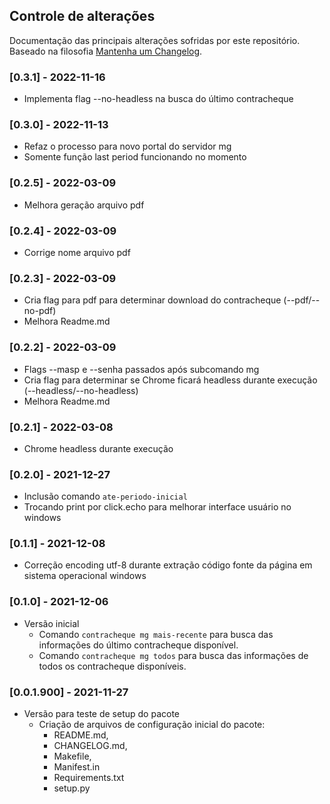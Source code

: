 ## Controle de alterações

Documentação das principais alterações sofridas por este repositório. Baseado na filosofia [Mantenha um Changelog](https://keepachangelog.com/pt-BR/1.0.0/).

### [0.3.1] - 2022-11-16

- Implementa flag --no-headless na busca do último contracheque

### [0.3.0] - 2022-11-13

- Refaz o processo para novo portal do servidor mg
- Somente função last period funcionando no momento

### [0.2.5] - 2022-03-09

- Melhora geração arquivo pdf

### [0.2.4] - 2022-03-09

- Corrige nome arquivo pdf

### [0.2.3] - 2022-03-09

- Cria flag para pdf para determinar download do contracheque (--pdf/--no-pdf)
- Melhora Readme.md

### [0.2.2] - 2022-03-09

- Flags --masp e --senha passados após subcomando mg
- Cria flag para determinar se Chrome ficará headless durante execução (--headless/--no-headless)
- Melhora Readme.md

### [0.2.1] - 2022-03-08

- Chrome headless durante execução

### [0.2.0] - 2021-12-27

- Inclusão comando `ate-periodo-inicial`
- Trocando print por click.echo para melhorar interface usuário no windows

### [0.1.1] - 2021-12-08

- Correção encoding utf-8 durante extração código fonte da página em sistema operacional windows


### [0.1.0] - 2021-12-06

- Versão inicial
  - Comando `contracheque mg mais-recente` para busca das informações do último contracheque disponível.
  - Comando `contracheque mg todos` para busca das informações de todos os contracheque disponíveis.

### [0.0.1.900] - 2021-11-27

- Versão para teste de setup do pacote
  - Criação de arquivos de configuração inicial do pacote:
    - README.md,
    - CHANGELOG.md,
    - Makefile,
    - Manifest.in
    - Requirements.txt
    - setup.py
